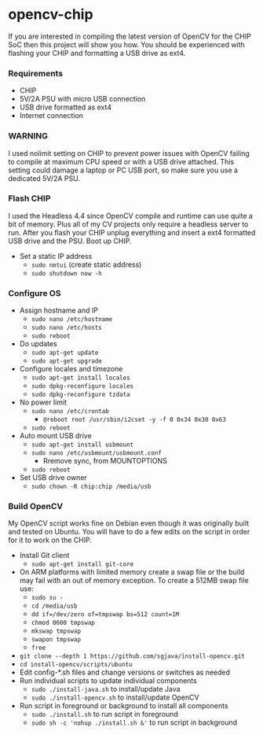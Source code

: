 # opencv-chip
If you are interested in compiling the latest version of OpenCV for the CHIP SoC then this project will show you how. You should be experienced with flashing your CHIP and formatting a USB drive as ext4.

### Requirements
* CHIP
* 5V/2A PSU with micro USB connection
* USB drive formatted as ext4
* Internet connection

### WARNING
I used nolimit setting on CHIP to prevent power issues with OpenCV failing to compile at maximum CPU speed or with a USB drive attached. This setting could damage a laptop or PC USB port, so make sure you use a dedicated 5V/2A PSU.

### Flash CHIP
I used the Headless 4.4 since OpenCV compile and runtime can use quite a bit of memory. Plus all of my CV projects only require a headless server to run. After you flash your CHIP unplug everything and insert a ext4 formatted USB drive and the PSU. Boot up CHIP.

* Set a static IP address
    * `sudo nmtui` (create static address)
    * `sudo shutdown now -h`

### Configure OS
* Assign hostname and IP
    * `sudo nano /etc/hostname`
    * `sudo nano /etc/hosts`
    * `sudo reboot`
* Do updates
    * `sudo apt-get update`
    * `sudo apt-get upgrade`
* Configure locales and timezone
    * `sudo apt-get install locales`
    * `sudo dpkg-reconfigure locales`
    * `sudo dpkg-reconfigure tzdata`
* No power limit
    * `sudo nano /etc/crontab`
         * `@reboot root /usr/sbin/i2cset -y -f 0 0x34 0x30 0x63`
    * `sudo reboot`
* Auto mount USB drive
    * `sudo apt-get install usbmount`
    * `sudo nano /etc/usbmount/usbmount.conf`
         * Rremove  sync, from MOUNTOPTIONS
    * `sudo reboot`
* Set USB drive owner
    * `sudo chown -R chip:chip /media/usb`
    
### Build OpenCV
My OpenCV script works fine on Debian even though it was originally built and tested on Ubuntu. You will have to do a few edits on the script in order for it to work on the CHIP.
* Install Git client
    * `sudo apt-get install git-core`
* On ARM platforms with limited memory create a swap file or the build may fail
with an out of memory exception. To create a 512MB swap file use:
    * `sudo su -`
    * `cd /media/usb`
    * `dd if=/dev/zero of=tmpswap bs=512 count=1M`
    * `chmod 0600 tmpswap`
    * `mkswap tmpswap`
    * `swapon tmpswap`
    * `free`
* `git clone --depth 1 https://github.com/sgjava/install-opencv.git`
* `cd install-opencv/scripts/ubuntu`
* Edit config-*.sh files and change versions or switches as needed
* Run individual scripts to update individual components
    * `sudo ./install-java.sh` to install/update Java
    * `sudo ./install-opencv.sh` to install/update OpenCV
* Run script in foreground or background to install all components
    * `sudo ./install.sh` to run script in foreground
    * `sudo sh -c 'nohup ./install.sh &'` to run script in background


  
    